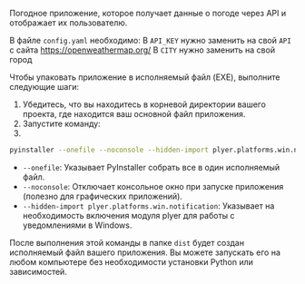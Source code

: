 Погодное приложение, которое получает данные о погоде через API и отображает их пользователю.

В файле `config.yaml` необходимо:
В `API_KEY` нужно заменить на свой `API` с сайта https://openweathermap.org/
В `CITY` нужно заменить на свой город

Чтобы упаковать приложение в исполняемый файл (EXE), выполните следующие шаги:

1. Убедитесь, что вы находитесь в корневой директории вашего проекта, где находится ваш основной файл приложения.
2. Запустите команду:
3. 
```bash
pyinstaller --onefile --noconsole --hidden-import plyer.platforms.win.notification <название файла.py>
```
- `--onefile`: Указывает PyInstaller собрать все в один исполняемый файл.
- `--noconsole`: Отключает консольное окно при запуске приложения (полезно для графических приложений).
- `--hidden-import plyer.platforms.win.notification`: Указывает на необходимость включения модуля plyer для работы с уведомлениями в Windows.

После выполнения этой команды в папке `dist` будет создан исполняемый файл вашего приложения. Вы можете запускать его на любом компьютере без необходимости установки Python или зависимостей.
